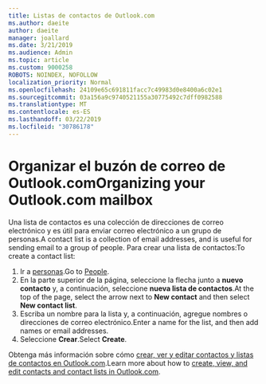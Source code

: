 ```yaml
---
title: Listas de contactos de Outlook.com
ms.author: daeite
author: daeite
manager: joallard
ms.date: 3/21/2019
ms.audience: Admin
ms.topic: article
ms.custom: 9000258
ROBOTS: NOINDEX, NOFOLLOW
localization_priority: Normal
ms.openlocfilehash: 24109e65c691811facc7c49983d0e8400a6c02e1
ms.sourcegitcommit: 03a156a9c9740521155a30775492c7dff0982588
ms.translationtype: MT
ms.contentlocale: es-ES
ms.lasthandoff: 03/22/2019
ms.locfileid: "30786178"
---
```

# <a name="organizing-your-outlookcom-mailbox"></a><span data-ttu-id="4a207-102">Organizar el buzón de correo de Outlook.com</span><span class="sxs-lookup"><span data-stu-id="4a207-102">Organizing your Outlook.com mailbox</span></span>

<span data-ttu-id="4a207-103">Una lista de contactos es una colección de direcciones de correo electrónico y es útil para enviar correo electrónico a un grupo de personas.</span><span class="sxs-lookup"><span data-stu-id="4a207-103">A contact list is a collection of email addresses, and is useful for sending email to a group of people.</span></span> <span data-ttu-id="4a207-104">Para crear una lista de contactos:</span><span class="sxs-lookup"><span data-stu-id="4a207-104">To create a contact list:</span></span>

1. <span data-ttu-id="4a207-105">Ir a [personas](https://outlook.live.com/people/).</span><span class="sxs-lookup"><span data-stu-id="4a207-105">Go to [People](https://outlook.live.com/people/).</span></span>
1. <span data-ttu-id="4a207-106">En la parte superior de la página, seleccione la flecha junto a **nuevo contacto** y, a continuación, seleccione **nueva lista de contactos**.</span><span class="sxs-lookup"><span data-stu-id="4a207-106">At the top of the page, select the arrow next to **New contact** and then select **New contact list**.</span></span>
1. <span data-ttu-id="4a207-107">Escriba un nombre para la lista y, a continuación, agregue nombres o direcciones de correo electrónico.</span><span class="sxs-lookup"><span data-stu-id="4a207-107">Enter a name for the list, and then add names or email addresses.</span></span>
1. <span data-ttu-id="4a207-108">Seleccione **Crear**.</span><span class="sxs-lookup"><span data-stu-id="4a207-108">Select **Create**.</span></span>

<span data-ttu-id="4a207-109">Obtenga más información sobre cómo [crear, ver y editar contactos y listas de contactos en Outlook.com](https://support.office.com/article/5b909158-036e-4820-92f7-2a27f57b9f01).</span><span class="sxs-lookup"><span data-stu-id="4a207-109">Learn more about how to [create, view, and edit contacts and contact lists in Outlook.com](https://support.office.com/article/5b909158-036e-4820-92f7-2a27f57b9f01).</span></span>